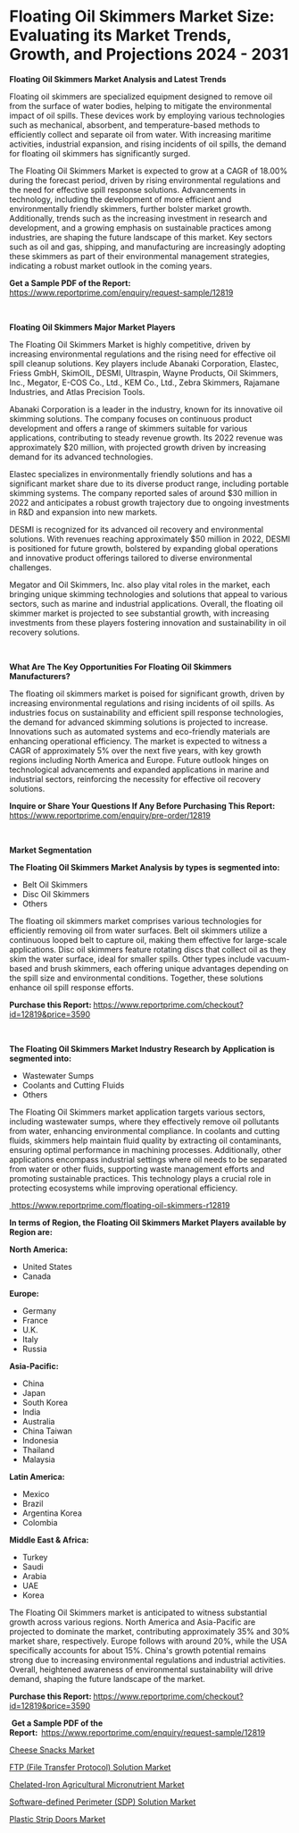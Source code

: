<p><h1>Floating Oil Skimmers Market Size: Evaluating its Market Trends, Growth, and Projections 2024 - 2031</h1></p><p><strong>Floating Oil Skimmers Market Analysis and Latest Trends</strong></p>
<p><p>Floating oil skimmers are specialized equipment designed to remove oil from the surface of water bodies, helping to mitigate the environmental impact of oil spills. These devices work by employing various technologies such as mechanical, absorbent, and temperature-based methods to efficiently collect and separate oil from water. With increasing maritime activities, industrial expansion, and rising incidents of oil spills, the demand for floating oil skimmers has significantly surged.</p><p>The Floating Oil Skimmers Market is expected to grow at a CAGR of 18.00% during the forecast period, driven by rising environmental regulations and the need for effective spill response solutions. Advancements in technology, including the development of more efficient and environmentally friendly skimmers, further bolster market growth. Additionally, trends such as the increasing investment in research and development, and a growing emphasis on sustainable practices among industries, are shaping the future landscape of this market. Key sectors such as oil and gas, shipping, and manufacturing are increasingly adopting these skimmers as part of their environmental management strategies, indicating a robust market outlook in the coming years.</p></p>
<p><strong>Get a Sample PDF of the Report:&nbsp;</strong> <a href="https://www.reportprime.com/enquiry/request-sample/12819?utm_campaign=37&utm_medium=2&utm_source=Github&utm_content=ia&utm_term=27112024&utm_id=floating-oil-skimmers">https://www.reportprime.com/enquiry/request-sample/12819</a></p>
<p>&nbsp;</p>
<p><strong>Floating Oil Skimmers Major Market Players</strong></p>
<p><p>The Floating Oil Skimmers Market is highly competitive, driven by increasing environmental regulations and the rising need for effective oil spill cleanup solutions. Key players include Abanaki Corporation, Elastec, Friess GmbH, SkimOIL, DESMI, Ultraspin, Wayne Products, Oil Skimmers, Inc., Megator, E-COS Co., Ltd., KEM Co., Ltd., Zebra Skimmers, Rajamane Industries, and Atlas Precision Tools.</p><p>Abanaki Corporation is a leader in the industry, known for its innovative oil skimming solutions. The company focuses on continuous product development and offers a range of skimmers suitable for various applications, contributing to steady revenue growth. Its 2022 revenue was approximately $20 million, with projected growth driven by increasing demand for its advanced technologies.</p><p>Elastec specializes in environmentally friendly solutions and has a significant market share due to its diverse product range, including portable skimming systems. The company reported sales of around $30 million in 2022 and anticipates a robust growth trajectory due to ongoing investments in R&D and expansion into new markets.</p><p>DESMI is recognized for its advanced oil recovery and environmental solutions. With revenues reaching approximately $50 million in 2022, DESMI is positioned for future growth, bolstered by expanding global operations and innovative product offerings tailored to diverse environmental challenges.</p><p>Megator and Oil Skimmers, Inc. also play vital roles in the market, each bringing unique skimming technologies and solutions that appeal to various sectors, such as marine and industrial applications. Overall, the floating oil skimmer market is projected to see substantial growth, with increasing investments from these players fostering innovation and sustainability in oil recovery solutions.</p></p>
<p>&nbsp;</p>
<p><strong>What Are The Key Opportunities For Floating Oil Skimmers Manufacturers?</strong></p>
<p><p>The floating oil skimmers market is poised for significant growth, driven by increasing environmental regulations and rising incidents of oil spills. As industries focus on sustainability and efficient spill response technologies, the demand for advanced skimming solutions is projected to increase. Innovations such as automated systems and eco-friendly materials are enhancing operational efficiency. The market is expected to witness a CAGR of approximately 5% over the next five years, with key growth regions including North America and Europe. Future outlook hinges on technological advancements and expanded applications in marine and industrial sectors, reinforcing the necessity for effective oil recovery solutions.</p></p>
<p><strong>Inquire or Share Your Questions If Any Before Purchasing This Report:</strong> <a href="https://www.reportprime.com/enquiry/pre-order/12819?utm_campaign=37&utm_medium=2&utm_source=Github&utm_content=ia&utm_term=27112024&utm_id=floating-oil-skimmers">https://www.reportprime.com/enquiry/pre-order/12819</a></p>
<p>&nbsp;</p>
<p><strong>Market Segmentation</strong></p>
<p><strong>The Floating Oil Skimmers Market Analysis by types is segmented into:</strong></p>
<p><ul><li>Belt Oil Skimmers</li><li>Disc Oil Skimmers</li><li>Others</li></ul></p>
<p><p>The floating oil skimmers market comprises various technologies for efficiently removing oil from water surfaces. Belt oil skimmers utilize a continuous looped belt to capture oil, making them effective for large-scale applications. Disc oil skimmers feature rotating discs that collect oil as they skim the water surface, ideal for smaller spills. Other types include vacuum-based and brush skimmers, each offering unique advantages depending on the spill size and environmental conditions. Together, these solutions enhance oil spill response efforts.</p></p>
<p><strong>Purchase this Report:&nbsp;</strong><a href="https://www.reportprime.com/checkout?id=12819&price=3590&utm_campaign=37&utm_medium=2&utm_source=Github&utm_content=ia&utm_term=27112024&utm_id=floating-oil-skimmers">https://www.reportprime.com/checkout?id=12819&price=3590</a></p>
<p>&nbsp;</p>
<p><strong>The Floating Oil Skimmers Market Industry Research by Application is segmented into:</strong></p>
<p><ul><li>Wastewater Sumps</li><li>Coolants and Cutting Fluids</li><li>Others</li></ul></p>
<p><p>The Floating Oil Skimmers market application targets various sectors, including wastewater sumps, where they effectively remove oil pollutants from water, enhancing environmental compliance. In coolants and cutting fluids, skimmers help maintain fluid quality by extracting oil contaminants, ensuring optimal performance in machining processes. Additionally, other applications encompass industrial settings where oil needs to be separated from water or other fluids, supporting waste management efforts and promoting sustainable practices. This technology plays a crucial role in protecting ecosystems while improving operational efficiency.</p></p>
<p><a href="https://www.reportprime.com/floating-oil-skimmers-r12819?utm_campaign=37&utm_medium=2&utm_source=Github&utm_content=ia&utm_term=27112024&utm_id=floating-oil-skimmers">&nbsp;https://www.reportprime.com/floating-oil-skimmers-r12819</a></p>
<p><strong>In terms of Region, the Floating Oil Skimmers Market Players available by Region are:</strong></p>
<p>
    <p> <strong> North America: </strong>
        <ul>
            <li>United States</li>
            <li>Canada</li>
        </ul>
        </p> 
    <p> <strong> Europe: </strong>
        <ul>
            <li>Germany</li>
            <li>France</li>
            <li>U.K.</li>
            <li>Italy</li>
            <li>Russia</li>
        </ul>
        </p> 
    <p> <strong> Asia-Pacific: </strong>
        <ul>
            <li>China</li>
            <li>Japan</li>
            <li>South Korea</li>
            <li>India</li>
            <li>Australia</li>
            <li>China Taiwan</li>
            <li>Indonesia</li>
            <li>Thailand</li>
            <li>Malaysia</li>
        </ul>
        </p> 
    <p> <strong> Latin America: </strong>
        <ul>
            <li>Mexico</li>
            <li>Brazil</li>
            <li>Argentina Korea</li>
            <li>Colombia</li>
        </ul>
        </p> 
    <p> <strong> Middle East & Africa: </strong>
        <ul>
            <li>Turkey</li>
            <li>Saudi</li>
            <li>Arabia</li>
            <li>UAE</li>
            <li>Korea</li>
        </ul>
    </p>
    </p>
<p><p>The Floating Oil Skimmers market is anticipated to witness substantial growth across various regions. North America and Asia-Pacific are projected to dominate the market, contributing approximately 35% and 30% market share, respectively. Europe follows with around 20%, while the USA specifically accounts for about 15%. China's growth potential remains strong due to increasing environmental regulations and industrial activities. Overall, heightened awareness of environmental sustainability will drive demand, shaping the future landscape of the market.</p></p>
<p><strong>Purchase this Report: </strong><a href="https://www.reportprime.com/checkout?id=12819&price=3590&utm_campaign=37&utm_medium=2&utm_source=Github&utm_content=ia&utm_term=27112024&utm_id=floating-oil-skimmers">https://www.reportprime.com/checkout?id=12819&price=3590</a></p>
<p>&nbsp;<strong>Get a Sample PDF of the Report:&nbsp;&nbsp;</strong><a href="https://www.reportprime.com/enquiry/request-sample/12819?utm_campaign=37&utm_medium=2&utm_source=Github&utm_content=ia&utm_term=27112024&utm_id=floating-oil-skimmers">https://www.reportprime.com/enquiry/request-sample/12819</a></p>
<p><strong></strong></p>
<p><p><a href="https://www.linkedin.com/pulse/thorough-overview-cheese-snacks-market-including-size-segmentation-hktoe?utm_campaign=37&utm_medium=2&utm_source=Github&utm_content=ia&utm_term=27112024&utm_id=floating-oil-skimmers">Cheese Snacks Market</a></p><p><a href="https://issuu.com/reportprime-2/docs/ftp-file-transfer-protocol-solution_c15dc1fdc84bc1?utm_campaign=37&utm_medium=2&utm_source=Github&utm_content=ia&utm_term=27112024&utm_id=floating-oil-skimmers">FTP (File Transfer Protocol) Solution Market</a></p><p><a href="https://www.linkedin.com/pulse/unlocking-growth-potential-strategic-analysis-chelated-iron-lbnde?utm_campaign=37&utm_medium=2&utm_source=Github&utm_content=ia&utm_term=27112024&utm_id=floating-oil-skimmers">Chelated-Iron Agricultural Micronutrient Market</a></p><p><a href="https://issuu.com/reportprime-2/docs/software-defined-perimeter-sdp-solu_f3f210fe4aa692?utm_campaign=37&utm_medium=2&utm_source=Github&utm_content=ia&utm_term=27112024&utm_id=floating-oil-skimmers">Software-defined Perimeter (SDP) Solution Market</a></p><p><a href="https://github.com/sofayahoo2023/Market-Research-Report-List-6/blob/main/plastic-strip-doors-market.md?utm_campaign=37&utm_medium=2&utm_source=Github&utm_content=ia&utm_term=27112024&utm_id=floating-oil-skimmers">Plastic Strip Doors Market</a></p></p>